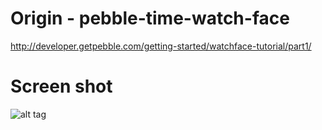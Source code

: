 # Origin - pebble-time-watch-face
http://developer.getpebble.com/getting-started/watchface-tutorial/part1/

# Screen shot
![alt tag](https://raw.github.com/ctava/pebble-time-watch-face/tree/blob/master/pebble_screenshot.png)




